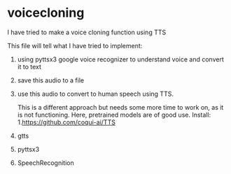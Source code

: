 # voicecloning
I have tried to make a voice cloning function using TTS

This file will tell what I have tried to implement:
1. using pyttsx3 google voice recognizer to understand voice and convert it to text 
2. save this audio to a file
3. use this audio to convert to human speech using TTS.

   This is a different approach but needs some more time to work on, as it is not functioning. Here, pretrained models are of good use.
Install:
1.https://github.com/coqui-ai/TTS
2. gtts
3. pyttsx3
4. SpeechRecognition
